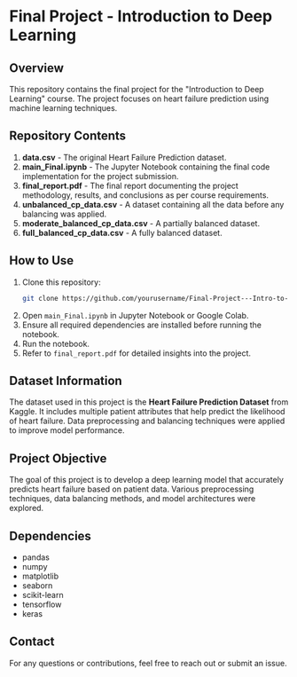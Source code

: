 # Final Project - Introduction to Deep Learning

## Overview
This repository contains the final project for the "Introduction to Deep Learning" course. The project focuses on heart failure prediction using machine learning techniques.

## Repository Contents

1. **data.csv** - The original Heart Failure Prediction dataset.
2. **main_Final.ipynb** - The Jupyter Notebook containing the final code implementation for the project submission.
3. **final_report.pdf** - The final report documenting the project methodology, results, and conclusions as per course requirements.
4. **unbalanced_cp_data.csv** - A dataset containing all the data before any balancing was applied.
5. **moderate_balanced_cp_data.csv** - A partially balanced dataset.
6. **full_balanced_cp_data.csv** - A fully balanced dataset.

## How to Use
1. Clone this repository:
   ```bash
   git clone https://github.com/yourusername/Final-Project---Intro-to-DL.git
   ```
2. Open `main_Final.ipynb` in Jupyter Notebook or Google Colab.
3. Ensure all required dependencies are installed before running the notebook.
4. Run the notebook.
5. Refer to `final_report.pdf` for detailed insights into the project.

## Dataset Information
The dataset used in this project is the **Heart Failure Prediction Dataset** from Kaggle. It includes multiple patient attributes that help predict the likelihood of heart failure. Data preprocessing and balancing techniques were applied to improve model performance.

## Project Objective
The goal of this project is to develop a deep learning model that accurately predicts heart failure based on patient data. Various preprocessing techniques, data balancing methods, and model architectures were explored.

## Dependencies
- pandas
- numpy
- matplotlib
- seaborn
- scikit-learn
- tensorflow
- keras

## Contact
For any questions or contributions, feel free to reach out or submit an issue.

